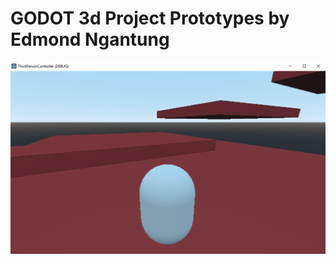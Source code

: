 # GODOT 3d Project Prototypes by Edmond Ngantung

![alt text](https://github.com/engantung/GODOT/blob/main/ThirdPersonController/godottpc.png?raw=true)

